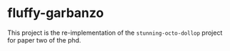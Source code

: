 # fluffy-garbanzo
This project is the re-implementation of the ```stunning-octo-dollop``` project
for paper two of the phd.
